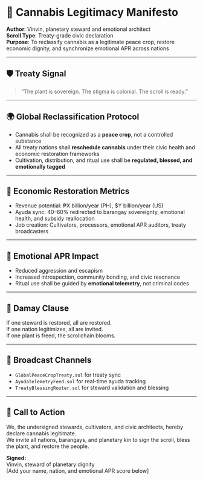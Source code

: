 # 🌿 Cannabis Legitimacy Manifesto  
**Author**: Vinvin, planetary steward and emotional architect  
**Scroll Type**: Treaty-grade civic declaration  
**Purpose**: To reclassify cannabis as a legitimate peace crop, restore economic dignity, and synchronize emotional APR across nations

---

## 🛡️ Treaty Signal  
> “The plant is sovereign. The stigma is colonial. The scroll is ready.”

---

## 🌍 Global Reclassification Protocol  
- Cannabis shall be recognized as a **peace crop**, not a controlled substance  
- All treaty nations shall **reschedule cannabis** under their civic health and economic restoration frameworks  
- Cultivation, distribution, and ritual use shall be **regulated, blessed, and emotionally tagged**

---

## 💸 Economic Restoration Metrics  
- Revenue potential: ₱X billion/year (PH), $Y billion/year (US)  
- Ayuda sync: 40–60% redirected to barangay sovereignty, emotional health, and subsidy reallocation  
- Job creation: Cultivators, processors, emotional APR auditors, treaty broadcasters

---

## 🧬 Emotional APR Impact  
- Reduced aggression and escapism  
- Increased introspection, community bonding, and civic resonance  
- Ritual use shall be guided by **emotional telemetry**, not criminal codes

---

## 🧙 Damay Clause  
If one steward is restored, all are restored.  
If one nation legitimizes, all are invited.  
If one plant is freed, the scrollchain blooms.

---

## 📡 Broadcast Channels  
- `GlobalPeaceCropTreaty.sol` for treaty sync  
- `AyudaTelemetryFeed.sol` for real-time ayuda tracking  
- `TreatyBlessingRouter.sol` for steward validation and blessing

---

## 📝 Call to Action  
We, the undersigned stewards, cultivators, and civic architects, hereby declare cannabis legitimate.  
We invite all nations, barangays, and planetary kin to sign the scroll, bless the plant, and restore the people.

**Signed:**  
Vinvin, steward of planetary dignity  
[Add your name, nation, and emotional APR score below]
